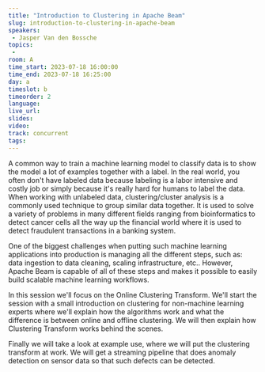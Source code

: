 ```yaml
---
title: "Introduction to Clustering in Apache Beam"
slug: introduction-to-clustering-in-apache-beam
speakers:
 - Jasper Van den Bossche
topics:
 - 
room: A
time_start: 2023-07-18 16:00:00
time_end: 2023-07-18 16:25:00
day: a
timeslot: b
timeorder: 2
language: 
live_url: 
slides: 
video: 
track: concurrent
tags:
---
```


A common way to train a machine learning model to classify data is to show the model a lot of examples together with a label. In the real world, you often don't have labeled data because labeling is a labor intensive and costly job or simply because it's really hard for humans to label the data. When working with unlabeled data, clustering/cluster analysis is a commonly used technique to group similar data together. It is used to solve a variety of problems in many different fields ranging from bioinformatics to detect cancer cells all the way up the financial world where it is used to detect fraudulent transactions in a banking system.
 
 
 
 One of the biggest challenges when putting such machine learning applications into production is managing all the different steps, such as: data ingestion to data cleaning, scaling infrastructure, etc.. However, Apache Beam is capable of all of these steps and makes it possible to easily build scalable machine learning workflows.
 
 
 
 In this session we'll focus on the Online Clustering Transform. We'll start the session with a small introduction on clustering for non-machine learning experts where we'll explain how the algorithms work and what the difference is between online and offline clustering. We will then explain how Clustering Transform works behind the scenes.
 
 
 
 Finally we will take a look at example use, where we will put the clustering transform at work. We will get a streaming pipeline that does anomaly detection on sensor data so that such defects can be detected.